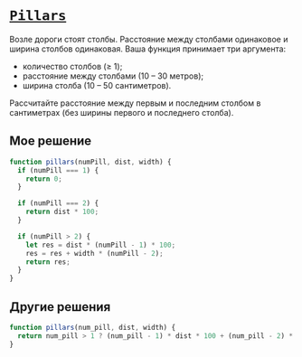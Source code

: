 # [`Pillars`](../../index.md)

Возле дороги стоят столбы. Расстояние между столбами одинаковое и ширина столбов одинаковая. Ваша функция принимает три аргумента:

- количество столбов (≥ 1);
- расстояние между столбами (10 – 30 метров);
- ширина столба (10 – 50 сантиметров).

Рассчитайте расстояние между первым и последним столбом в сантиметрах (без ширины первого и последнего столба).

## Мое решение

```js
function pillars(numPill, dist, width) {
  if (numPill === 1) {
    return 0;
  }

  if (numPill === 2) {
    return dist * 100;
  }

  if (numPill > 2) {
    let res = dist * (numPill - 1) * 100;
    res = res + width * (numPill - 2);
    return res;
  }
}
```

## Другие решения

```js
function pillars(num_pill, dist, width) {
  return num_pill > 1 ? (num_pill - 1) * dist * 100 + (num_pill - 2) * width : 0;
}
```
